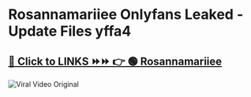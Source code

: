 
 # Rosannamariiee Onlyfans Leaked - Update Files yffa4

## <h2><a href="https://clipsfans.com/Rosannamariiee&ref=git">🔗 Click to LINKS ⏩⏩ 👉 🟢 Rosannamariiee </a></h2>

<a href="https://clipsfans.com/Rosannamariiee&ref=git" rel="nofollow" data-target="animated-image.originalLink"><img src="https://i.ibb.co.com/xMMVF88/686577567.gif" alt="Viral Video Original" style="max-width: 100%; display: inline-block;" data-target="animated-image.originalImage"></a>

